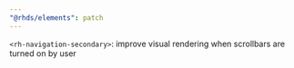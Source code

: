 ```yaml
---
"@rhds/elements": patch
---
```


`<rh-navigation-secondary>`: improve visual rendering when scrollbars are turned on by user
